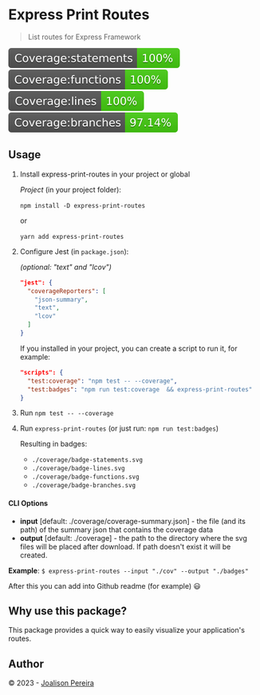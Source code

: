 # Express Print Routes

> List routes for Express Framework

![](./docs/badge-statements.svg) ![](./docs/badge-functions.svg) ![](./docs/badge-lines.svg) ![](./docs/badge-branches.svg)

[license-url]: https://opensource.org/licenses/MIT

## Usage

1. Install express-print-routes in your project or global

   _Project_ (in your project folder):

   `npm install -D express-print-routes`

   or

   `yarn add express-print-routes`

2. Configure Jest (in `package.json`):

   _(optional: "text" and "lcov")_

   ```json
   "jest": {
     "coverageReporters": [
       "json-summary",
       "text",
       "lcov"
     ]
   }
   ```

   If you installed in your project, you can create a script to run it, for example:

   ```json
   "scripts": {
     "test:coverage": "npm test -- --coverage",
     "test:badges": "npm run test:coverage  && express-print-routes"
   }
   ```

3. Run `npm test -- --coverage`

4. Run `express-print-routes` (or just run: `npm run test:badges`)

   Resulting in badges:

   - `./coverage/badge-statements.svg`
   - `./coverage/badge-lines.svg`
   - `./coverage/badge-functions.svg`
   - `./coverage/badge-branches.svg`

#### CLI Options

- **input** [default: ./coverage/coverage-summary.json] - the file (and its path) of the summary json that contains the coverage data
- **output** [default: ./coverage] - the path to the directory where the svg files will be placed after download. If path doesn't exist it will be created.

**Example**:
`$ express-print-routes --input "./cov" --output "./badges"`

After this you can add into Github readme (for example) :smiley:

## Why use this package?

This package provides a quick way to easily visualize your application's routes.

## Author

© 2023 - [Joalison Pereira](https://joalisonpereira.github.io/)
